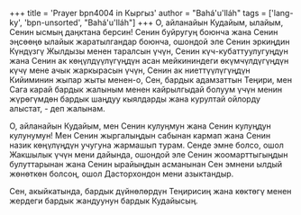 +++
title = 'Prayer bpn4004 in Кыргыз'
author = "Bahá'u'lláh"
tags = ['lang-ky', 'bpn-unsorted', "Bahá'u'lláh"]
+++
О, айланайын Кудайым, ылайым, Сенин ысмың даңктана берсин! Сенин буйругуң боюнча жана Сенин эңсөөңө ылайык жаратылгандар боюнча, ошондой эле Сенин эркиңдин Күндүзгү Жылдызы менен таралсын үчүн, Сенин күч-кубаттуулугуңдун жана Сенин ак көңүлдүүлүгүңдүн асан мейкининдеги өкүмчүлдүгүңдүн күчү мене ачык жаркырасын үчүн, Сенин ак ниеттүүлүгүңдүн Кийиминин жыпар жыты менен-о, Сен, бардык адамзаттын Теңири, мен Сага карай бардык жалыным менен кайрылгыдай болуум үчүн менин жүрөгүмдөн бардык шаңдуу кыялдарды жана курултай ойлорду алыстат, - деп жалынам.

О, айланайын Кудайым, мен Сенин кулуңмун жана Сенин кулуңдун кулунумун! Мен Сенин жыргалыңдын сабынан кармап жана Сенин назик көңүлүңдүн учугуна жармашып турам. Сенде эмне болсо, ошол Жакшылык үчүн мени дайында, ошондой эле Сенин жоомарттыгыңдын булуттарынан жана Сенин ырайыңдын асманынан Сен эмнени ылдый жөнөткөн болсоң, ошол Дасторхондон мени азыктандыр.

Сен, акыйкатында, бардык дүйнөлөрдүн Теңирисиң жана көктөгү менен жердеги бардык жандуунун бардык Кудайысың.
